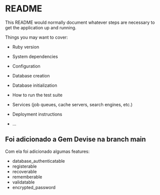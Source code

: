 # README

This README would normally document whatever steps are necessary to get the
application up and running.

Things you may want to cover:

* Ruby version

* System dependencies

* Configuration

* Database creation

* Database initialization

* How to run the test suite

* Services (job queues, cache servers, search engines, etc.)

* Deployment instructions

* ...

## Foi adicionado a Gem Devise na branch main
Com ela foi adicionado algumas features:

* database_authenticatable
* registerable
* recoverable
* rememberable
* validatable
* encrypted_password
